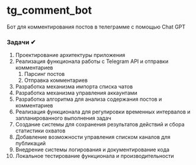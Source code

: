 # tg_comment_bot
Бот для комментирования постов в телеграмме с помощью Chat GPT

### Задачи ✔
1. Проектирование архитектуры приложения
2. Реализация функционала работы с Telegram API и отправки комментариев
   1. Парсинг постов
   2. Отправка комментариев
4. Разработка механизма импорта списка чатов
5. Разработка механизма управления аккаунтами
6. Разработка алгоритма для анализа содержания постов и комментариев
7. Реализация функционала для регулировки временных интервалов и запланированного выполнения задач
8. Создание системы для сохранения результатов действий и сбора статистики охватов
9. Добавление возможности управления списком каналов для публикаций
10. Внедрение системы логирования и документирование кода
11. Локальное тестирование функционала и производительности
